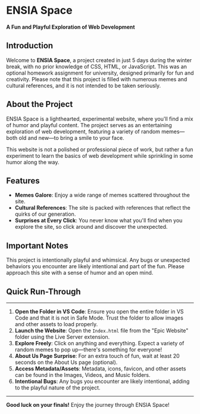 # ENSIA Space

**A Fun and Playful Exploration of Web Development**

## Introduction
Welcome to **ENSIA Space**, a project created in just 5 days during the winter break, with no prior knowledge of CSS, HTML, or JavaScript. This was an optional homework assignment for university, designed primarily for fun and creativity. Please note that this project is filled with numerous memes and cultural references, and it is not intended to be taken seriously.

## About the Project
ENSIA Space is a lighthearted, experimental website, where you'll find a mix of humor and playful content. The project serves as an entertaining exploration of web development, featuring a variety of random memes—both old and new—to bring a smile to your face.

This website is not a polished or professional piece of work, but rather a fun experiment to learn the basics of web development while sprinkling in some humor along the way.

## Features
- **Memes Galore**: Enjoy a wide range of memes scattered throughout the site.
- **Cultural References**: The site is packed with references that reflect the quirks of our generation.
- **Surprises at Every Click**: You never know what you'll find when you explore the site, so click around and discover the unexpected.

## Important Notes
This project is intentionally playful and whimsical. Any bugs or unexpected behaviors you encounter are likely intentional and part of the fun. Please approach this site with a sense of humor and an open mind.

## Quick Run-Through

---

1. **Open the Folder in VS Code**: Ensure you open the entire folder in VS Code and that it is not in Safe Mode. Trust the folder to allow images and other assets to load properly.
2. **Launch the Website**: Open the `Index.html` file from the "Epic Website" folder using the Live Server extension.
3. **Explore Freely**: Click on anything and everything. Expect a variety of random memes to pop up—there's something for everyone!
4. **About Us Page Surprise**: For an extra touch of fun, wait at least 20 seconds on the About Us page (optional).
5. **Access Metadata/Assets**: Metadata, icons, favicon, and other assets can be found in the Images, Videos, and Music folders.
6. **Intentional Bugs**: Any bugs you encounter are likely intentional, adding to the playful nature of the project.

---

**Good luck on your finals!** Enjoy the journey through ENSIA Space!
